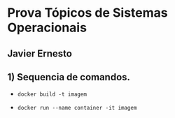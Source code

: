# Prova Tópicos de Sistemas Operacionais
## Javier Ernesto

## 1) Sequencia de comandos.

- ````docker build -t imagem````

- ````docker run --name container -it imagem````
